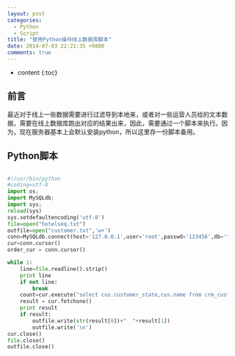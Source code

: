 ```yaml
---
layout: post  
categories: 
  - Python
  - Script  
title: "使用Python操作线上数据库脚本"
date: 2014-07-03 22:21:35 +0800
comments: true
---
```


* content
{:toc}

## <a id="Intro">前言</a>

最近对于线上一些数据需要进行过滤导到本地来，或者对一些运营人员给的文本数据，需要在线上数据库跑出对应的结果出来，因此，需要通过一个脚本来执行。因为，现在服务器基本上会默认安装python，所以这里存一份脚本备用。


## <a id="Script">Python脚本</a>

``` python

#!/usr/bin/python
#coding=utf-8
import os;
import MySQLdb;
import sys;
reload(sys) 
sys.setdefaultencoding('utf-8')
file=open("hotelseq.txt")
outfile=open("customer.txt",'w+')
conn=MySQLdb.connect(host='127.0.0.1',user='root',passwd='123456',db='test',port=3306,charset="utf8")
cur=conn.cursor()
order_cur = conn.cursor()

while 1:
    line=file.readline().strip()
    print line
    if not line:
        break
    count=cur.execute("select cus.customer_state,cus.name from crm_customer_hotel as hotel join crm_customer as cus on hotel.customer_serial_number=cus.serial_number where hotel.hotel_seq='%s'" % line)
    result = cur.fetchone()
    print result
    if result:
        outfile.write(str(result[0])+"  "+result[1])
        outfile.write('\n')
cur.close()
file.close()
outfile.close()


```

<!-- more -->
